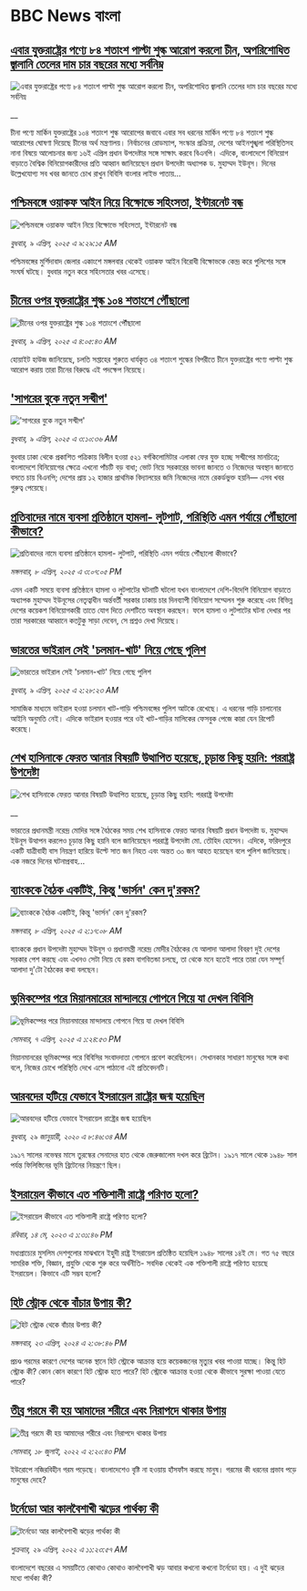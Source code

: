 # BBC News বাংলা## [এবার যুক্তরাষ্ট্রের পণ্যে ৮৪ শতাংশ পাল্টা শুল্ক আরোপ করলো চীন, অপরিশোধিত জ্বালানি তেলের দাম চার বছরের মধ্যে সর্বনিম্ন](https://www.bbc.co.uk/bengali/live/cd7vvd3d8j9t?at_campaign=githubrss)![এবার যুক্তরাষ্ট্রের পণ্যে ৮৪ শতাংশ পাল্টা শুল্ক আরোপ করলো চীন, অপরিশোধিত জ্বালানি তেলের দাম চার বছরের মধ্যে সর্বনিম্ন](https://ichef.bbci.co.uk/ace/standard/240/cpsprodpb/8adb/live/c8634200-153a-11f0-b1b3-7358f8d35a35.png)__চীনা পণ্যে মার্কিন যুক্তরাষ্ট্রের ১০৪ শতাংশ শুল্ক আরোপের জবাবে এবার সব ধরনের মার্কিন পণ্যে ৮৪ শতাংশ শুল্ক আরোপের ঘোষণা দিয়েছে চীনের অর্থ মন্ত্রণালয়। নির্বাচনের রোডম্যাপ, সংস্কার প্রক্রিয়া, দেশের আইনশৃ্ঙ্খলা পরিস্থিতিসহ নানা বিষয়ে আলোচনার জন্য ১৬ই এপ্রিল প্রধান উপদেষ্টার সঙ্গে সাক্ষাৎ করবে বিএনপি। এদিকে, বাংলাদেশে বিনিয়োগ বাড়াতে বৈশ্বিক বিনিয়োগকারীদের প্রতি আহ্বান জানিয়েছেন প্রধান উপদেষ্টা অধ্যাপক ড. মুহাম্মদ ইউনূস। দিনের উল্লেখযোগ্য সব খবর জানতে চোখ রাখুন বিবিসি বাংলার লাইভ পাতায়...## [পশ্চিমবঙ্গে ওয়াকফ আইন নিয়ে বিক্ষোভে সহিংসতা, ইন্টারনেট বন্ধ](https://www.bbc.com/bengali/articles/clyqqzq0pm1o?at_campaign=githubrss)![পশ্চিমবঙ্গে ওয়াকফ আইন নিয়ে বিক্ষোভে সহিংসতা, ইন্টারনেট বন্ধ](https://ichef.bbci.co.uk/ace/standard/240/cpsprodpb/ed91/live/a0929040-151d-11f0-8a1e-3ff815141b98.jpg)_বুধবার, ৯ এপ্রিল, ২০২৫ এ ৯:২৯:১৫ AM_পশ্চিমবঙ্গের মুর্শিদাবাদ জেলার একাংশে মঙ্গলবার থেকেই ওয়াকফ আইন বিরোধী বিক্ষোভকে কেন্দ্র করে পুলিশের সঙ্গে সংঘর্ষ ঘটছে। বুধবার নতুন করে সহিংসতার খবর এসেছে।## [চীনের ওপর যুক্তরাষ্ট্রের শুল্ক ১০৪ শতাংশে পৌঁছালো](https://www.bbc.com/bengali/articles/ce822d9wzk4o?at_campaign=githubrss)![চীনের ওপর যুক্তরাষ্ট্রের শুল্ক ১০৪ শতাংশে পৌঁছালো](https://ichef.bbci.co.uk/ace/standard/240/cpsprodpb/3c52/live/57718030-14f3-11f0-8a1e-3ff815141b98.jpg)_বুধবার, ৯ এপ্রিল, ২০২৫ এ ৪:০৫:৪৩ AM_হোয়াইট হাউজ জানিয়েছে, চলতি সপ্তাহের শুরুতে ধার্যকৃত ৩৪ শতাংশ শুল্কের বিপরীতে চীনে যুক্তরাষ্ট্রের পণ্যে পাল্টা শুল্ক আরোপ করায় তারা চীনের বিরুদ্ধে এই পদক্ষেপ নিয়েছে।## ['সাগরের বুকে নতুন সন্দ্বীপ'](https://www.bbc.com/bengali/articles/c9344yg2rgwo?at_campaign=githubrss)!['সাগরের বুকে নতুন সন্দ্বীপ'](https://ichef.bbci.co.uk/ace/standard/240/cpsprodpb/5856/live/aaf585a0-14ec-11f0-a36e-d3e891ad7639.jpg)_বুধবার, ৯ এপ্রিল, ২০২৫ এ ৩:১০:৩৬ AM_বুধবার ঢাকা থেকে প্রকাশিত পত্রিকায় বিলীন হওয়া ৫২১ বর্গকিলোমিটার এলাকা ফের যুক্ত হচ্ছে সন্দ্বীপের মানচিত্রে; বাংলাদেশে বিনিয়োগের ক্ষেত্রে এখনো পাঁচটি বড় বাধা; ভোট নিয়ে সরকারের ভাবনা জানতে ও নিজেদের অবস্থান জানাতে বসতে চায় বিএনপি; দেশের প্রায় ১২ হাজার প্রাথমিক বিদ্যালয়ের জমি নিজেদের নামে রেকর্ডভুক্ত হয়নি— এসব খবর গুরুত্ব পেয়েছে।## [প্রতিবাদের নামে ব্যবসা প্রতিষ্ঠানে হামলা- লুটপাট, পরিস্থিতি এমন পর্যায়ে পৌঁছালো কীভাবে?](https://www.bbc.com/bengali/articles/cqj4d1zlz9qo?at_campaign=githubrss)![প্রতিবাদের নামে ব্যবসা প্রতিষ্ঠানে হামলা- লুটপাট, পরিস্থিতি এমন পর্যায়ে পৌঁছালো কীভাবে?](https://ichef.bbci.co.uk/ace/standard/240/cpsprodpb/5d10/live/4b43a100-1483-11f0-a455-cf1d5f751d2f.jpg)_মঙ্গলবার, ৮ এপ্রিল, ২০২৫ এ ৩:০৭:০৫ PM_এমন একটি সময়ে ব্যবসা প্রতিষ্ঠানে হামলা ও লুটপাটের ঘটনাটি ঘটলো যখন বাংলাদেশে দেশি-বিদেশি বিনিয়োগ বাড়াতে অধ্যাপক মুহাম্মদ ইউনূসের নেতৃত্বাধীন অর্ন্তবর্তী সরকার ঢাকায় চার দিনব্যাপী বিনিয়োগ সম্মেলন শুরু করেছে এবং বিভিন্ন দেশের কয়েকশ বিনিয়োগকারী তাতে যোগ দিতে দেশটিতে অবস্থান করছেন। ফলে হামলা ও লুটপাটের ঘটনা দেখার পর তারা সরকারের আহ্বানে কতটুকু সাড়া দেবেন, সে প্রশ্নও দেখা দিয়েছে।## [ভারতের ভাইরাল সেই 'চলমান-খাট' নিয়ে গেছে পুলিশ ](https://www.bbc.com/bengali/articles/c1dr49vrvvko?at_campaign=githubrss)![ভারতের ভাইরাল সেই 'চলমান-খাট' নিয়ে গেছে পুলিশ ](https://ichef.bbci.co.uk/ace/standard/240/cpsprodpb/6777/live/764a7850-1470-11f0-b1b3-7358f8d35a35.jpg)_বুধবার, ৯ এপ্রিল, ২০২৫ এ ২:২৮:২৩ AM_সামাজিক মাধ্যমে ভাইরাল হওয়া চলমান খাট-গাড়ি পশ্চিমবঙ্গের পুলিশ আটকে রেখেছে। এ ধরনের গাড়ি চালানোর আইনি অনুমতি নেই। এদিকে ভাইরাল হওয়ার পরে ওই খাট-গাড়ির মালিকের ফেসবুক পেজে কারা যেন রিপোর্ট করেছে।## [শেখ হাসিনাকে ফেরত আনার বিষয়টি উত্থাপিত হয়েছে, চূড়ান্ত কিছু হয়নি: পররাষ্ট্র উপদেষ্টা](https://www.bbc.co.uk/bengali/live/cp91yk0073gt?at_campaign=githubrss)![শেখ হাসিনাকে ফেরত আনার বিষয়টি উত্থাপিত হয়েছে, চূড়ান্ত কিছু হয়নি: পররাষ্ট্র উপদেষ্টা](https://ichef.bbci.co.uk/ace/standard/240/cpsprodpb/fcf5/live/5162a2f0-1485-11f0-b1b3-7358f8d35a35.jpg)__ভারতের প্রধানমন্ত্রী নরেন্দ্র মোদির সঙ্গে বৈঠকের সময় শেখ হাসিনাকে ফেরত আনার বিষয়টি প্রধান উপদেষ্টা ড. মুহাম্মদ ইউনূস উত্থাপন করলেও চূড়ান্ত কিছু হয়নি বলে জানিয়েছেন পররাষ্ট্র উপদেষ্টা মো. তৌহিদ হোসেন। এদিকে, ফরিদপুরে একটি যাত্রীবাহী বাস নিয়ন্ত্রণ হারিয়ে উল্টে সাত জন নিহত এবং অন্তত ৩০ জন আহত হয়েছেন বলে পুলিশ জানিয়েছে। এক নজরে দিনের ঘটনাপ্রবাহ...## [ব্যাংককে বৈঠক একটিই, কিন্তু 'ভার্সন' কেন দু'রকম?](https://www.bbc.com/bengali/articles/c8dg4qd6dgvo?at_campaign=githubrss)![ব্যাংককে বৈঠক একটিই, কিন্তু 'ভার্সন' কেন দু'রকম?](https://ichef.bbci.co.uk/ace/standard/240/cpsprodpb/d888/live/92baead0-13bf-11f0-ba12-8d27eb561761.jpg)_মঙ্গলবার, ৮ এপ্রিল, ২০২৫ এ ২:১৭:০৮ AM_ব্যাংককে প্রধান উপদেষ্টা মুহাম্মদ ইউনূস ও প্রধানমন্ত্রী নরেন্দ্র মোদীর বৈঠকের যে আলাদা আলাদা বিবরণ দুই দেশের সরকার পেশ করছে এবং এখনও সেটা নিয়ে যে রকম বাগবিতন্ডা চলছে, তা থেকে মনে হতেই পারে তারা যেন সম্পূর্ণ আলাদা দু'টো বৈঠকের কথা বলছেন।## [ভূমিকম্পের পরে মিয়ানমারের মান্দালয়ে গোপনে গিয়ে যা দেখল বিবিসি](https://www.bbc.com/bengali/articles/c89gyl1k4ydo?at_campaign=githubrss)![ভূমিকম্পের পরে মিয়ানমারের মান্দালয়ে গোপনে গিয়ে যা দেখল বিবিসি](https://ichef.bbci.co.uk/ace/standard/240/cpsprodpb/151f/live/d2bcdf50-139a-11f0-b234-07dc7691c360.jpg)_সোমবার, ৭ এপ্রিল, ২০২৫ এ ১:২৪:৫৩ PM_মিয়ানমানরের ভূমিকম্পের পরে বিবিসির সংবাদদাতা গোপনে প্রবেশ করেছিলেন। সেখানকার সাধারণ মানুষের সঙ্গে কথা বলে, নিজের চোখে পরিস্থিতি দেখে এসে পাঠানো এই প্রতিবেদনটি।## [আরবদের হটিয়ে যেভাবে ইসরায়েল রাষ্ট্রের জন্ম হয়েছিল](https://www.bbc.com/bengali/news-40351128?at_campaign=githubrss)![আরবদের হটিয়ে যেভাবে ইসরায়েল রাষ্ট্রের জন্ম হয়েছিল](https://ichef.bbci.co.uk/ace/standard/240/cpsprodpb/E823/production/_96572495_615c50f6-ef2a-4927-81d7-abe707054460.jpg)_বুধবার, ২৯ জানুয়ারী, ২০২০ এ ৮:৪৬:৩৪ AM_১৯১৭ সালের নভেম্বর মাসে তুরস্কের সেনাদের হাত থেকে জেরুজালেম দখল করে ব্রিটেন। ১৯১৭ সালে থেকে ১৯৪৮ সাল পর্যন্ত ফিলিস্তিনের ভূমি ব্রিটেনের নিয়ন্ত্রণে ছিল।## [ইসরায়েল কীভাবে এত শক্তিশালী রাষ্ট্রে পরিণত হলো? ](https://www.bbc.com/bengali/articles/cw01w1pp9ljo?at_campaign=githubrss)![ইসরায়েল কীভাবে এত শক্তিশালী রাষ্ট্রে পরিণত হলো? ](https://ichef.bbci.co.uk/ace/standard/240/cpsprodpb/f1a2/live/52ef9870-f18d-11ed-a76e-533966f5f143.jpg)_রবিবার, ১৪ মে, ২০২৩ এ ১:৩১:৪৬ PM_মধ্যপ্রাচ্যের মুসলিম দেশগুলোর মাঝখানে ইহুদী রাষ্ট্র ইসরায়েল প্রতিষ্ঠিত হয়েছিল ১৯৪৮ সালের ১৪ই মে। গত ৭৫ বছরে সামরিক শক্তি, বিজ্ঞান, প্রযুক্তি থেকে শুরু করে অর্থনীতি- সবদিক থেকেই এক শক্তিশালী রাষ্ট্রে পরিণত হয়েছে ইসরায়েল। কিভাবে এটি সম্ভব হলো?## [হিট স্ট্রোক থেকে বাঁচার উপায় কী?](https://www.bbc.com/bengali/articles/cw0vx9lrp91o?at_campaign=githubrss)![হিট স্ট্রোক থেকে বাঁচার উপায় কী?](https://ichef.bbci.co.uk/ace/standard/240/cpsprodpb/5258/live/10402100-017e-11ef-97f7-e98b193ef1b8.jpg)_মঙ্গলবার, ২৩ এপ্রিল, ২০২৪ এ ২:৩৮:৪৬ PM_প্রচণ্ড গরমের কারণে দেশের অনেক স্থানে হিট স্ট্রোকে আক্রান্ত হয়ে কয়েকজনের মৃত্যুর খবর পাওয়া যাচ্ছে। কিন্তু হিট স্ট্রোক কী? কোন কোন কারণে  হিট স্ট্রোক হতে পারে? হিট স্ট্রোকে আক্রান্ত হওয়া থেকে কীভাবে সুরক্ষা পাওয়া যেতে পারে?## [তীব্র গরমে কী হয় আমাদের শরীরে এবং নিরাপদে থাকার উপায়](https://www.bbc.com/bengali/news-62208331?at_campaign=githubrss)![তীব্র গরমে কী হয় আমাদের শরীরে এবং নিরাপদে থাকার উপায়](https://ichef.bbci.co.uk/ace/standard/240/cpsprodpb/14645/production/_125952538_gettyimages-153792684.jpg)_সোমবার, ১৮ জুলাই, ২০২২ এ ২:২০:৪৩ PM_ইউরোপে নজিরবিহীন গরম পড়েছে। বাংলাদেশেও বৃষ্টি না হওয়ায় হাঁসফাঁস করছে মানুষ। গরমের কী ধরনের প্রভাব পড়ে মানুষের দেহে?## [টর্নেডো আর কালবৈশাখী ঝড়ের পার্থক্য কী](https://www.bbc.com/bengali/news-61267622?at_campaign=githubrss)![টর্নেডো আর কালবৈশাখী ঝড়ের পার্থক্য কী](https://ichef.bbci.co.uk/ace/standard/240/cpsprodpb/DB15/production/_124358065_gettyimages-1240264532.jpg)_শুক্রবার, ২৯ এপ্রিল, ২০২২ এ ১১:২৩:৫৭ AM_বাংলাদেশে বছরের এ সময়টিতে কোথাও কোথাও কালবৈশাখী ঝড় আবার কখনো কখনো টর্নেডো হয়। এ দুই ঝড়ের মধ্যে পার্থক্য কী?